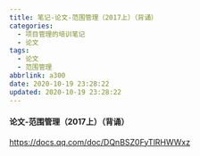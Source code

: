 ```yaml
---
title: 笔记-论文-范围管理（2017上）（背诵）
categories:
  - 项目管理的培训笔记
  - 论文
tags:
  - 论文
  - 范围管理
abbrlink: a300
date: 2020-10-19 23:28:22
updated: 2020-10-19 23:28:22
---
```


#### 论文-范围管理（2017上）（背诵）

<https://docs.qq.com/doc/DQnBSZ0FyTlRHWWxz>
